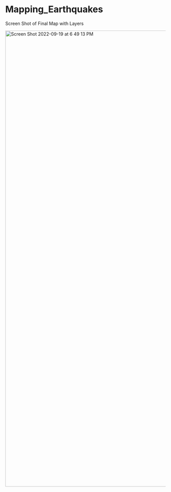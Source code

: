 # Mapping_Earthquakes

Screen Shot of Final Map with Layers

<img width="1434" alt="Screen Shot 2022-09-19 at 6 49 13 PM" src="https://user-images.githubusercontent.com/107595127/191149633-4f537107-a626-4375-9e3c-d60bb685b374.png">

